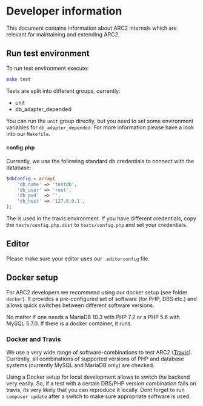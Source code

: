 # Developer information

This document contains information about ARC2 internals which are relevant for maintaining and extending ARC2.

## Run test environment

To run test environment execute:

```bash
make test
```

Tests are split into different groups, currently:
* unit
* db_adapter_depended

You can run the `unit` group directly, but you need to set some environment variables for `db_adapter_depended`.
For more information please have a look into our `Makefile`.

#### config.php

Currently, we use the following standard db credentials to connect with the database:

```php
$dbConfig = array(
    'db_name' => 'testdb',
    'db_user' => 'root',
    'db_pwd'  => '',
    'db_host' => '127.0.0.1',
);
```

The is used in the travis environment. If you have different credentials, copy the `tests/config.php.dist` to `tests/config.php` and set your credentials.

## Editor

Please make sure your editor uses our `.editorconfig` file.

## Docker setup

For ARC2 developers we recommend using our docker setup (see folder `docker`). It provides a pre-configured set of software (for PHP, DBS etc.) and allows quick switches between different software versions.

No matter if one needs a MariaDB 10.3 with PHP 7.2 or a PHP 5.6 with MySQL 5.7.0. If there is a docker container, it runs.

### Docker and Travis

We use a very wide range of software-combinations to test ARC2 ([Travis](https://travis-ci.org/semsol/arc2)). Currently, all combinations of supported versions of PHP and database systems (currently MySQL and MariaDB only) are checked.

Using a Docker setup for local development allows to switch the backend very easily. So, if a test with a certain DBS/PHP version combination fails on travis, its very likely that you can reproduce it locally. Dont forget to run `composer update` after a switch to make sure appropriate software is used.
